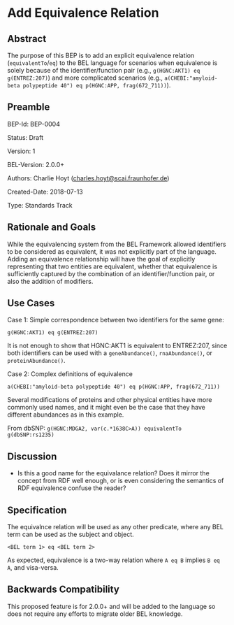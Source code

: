 # Add Equivalence Relation

## Abstract

The purpose of this BEP is to add an explicit equivalence relation (`equivalentTo`/`eq`) to the BEL language 
for scenarios when equivalence is solely because of the identifier/function pair (e.g., `g(HGNC:AKT1) eq g(ENTREZ:207)`)
and more complicated scenarios (e.g., `a(CHEBI:"amyloid-beta polypeptide 40") eq p(HGNC:APP, frag(672_711))`).

## Preamble

BEP-Id: BEP-0004

Status: Draft

Version: 1

BEL-Version: 2.0.0+

Authors: Charlie Hoyt (charles.hoyt@scai.fraunhofer.de)

Created-Date: 2018-07-13

Type: Standards Track

## Rationale and Goals

While the equivalencing system from the BEL Framework allowed identifiers to be considered as equivalent, 
it was not explicitly part of the language. Adding an equivalence relationship will have the goal of 
explicitly representing that two entities are equivalent, whether that equivalence is sufficiently captured 
by the combination of an identifier/function pair, or also the addition of modifiers.

## Use Cases

Case 1: Simple correspondence between two identifiers for the same gene:

```
g(HGNC:AKT1) eq g(ENTREZ:207)
```

It is not enough to show that HGNC:AKT1 is equivalent to ENTREZ:207, since both identifiers can be used with a `geneAbundance()`, `rnaAbundance()`, or `proteinAbundance()`.

Case 2: Complex definitions of equivalence

`a(CHEBI:"amyloid-beta polypeptide 40") eq p(HGNC:APP, frag(672_711))`

Several modifications of proteins and other physical entities have more commonly used names, and it might even be the case that 
they have different abundances as in this example.

From dbSNP: `g(HGNC:MDGA2, var(c.*1638C>A)) equivalentTo g(dbSNP:rs1235)`

## Discussion

- Is this a good name for the equivalance relation? Does it mirror the concept from RDF well enough, or is even considering the semantics of RDF equivalence confuse the reader?

## Specification

The equivalnce relation will be used as any other predicate, where any BEL term can be used as the subject and object.

`<BEL term 1> eq <BEL term 2>`

As expected, equivalence is a two-way relation where `A eq B` implies `B eq A`, and visa-versa.

## Backwards Compatibility

This proposed feature is for 2.0.0+ and will be added to the language so does not require any efforts to migrate older BEL knowledge.
